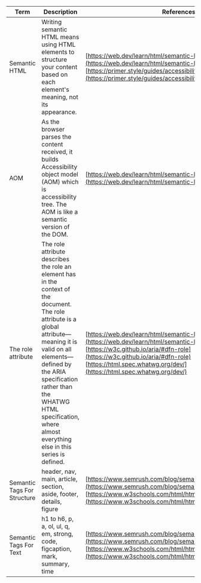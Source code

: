 | Term | Description | References |
| ---- | ----------- | ---------- |
| Semantic HTML | Writing semantic HTML means using HTML elements to structure your content based on each element's meaning, not its appearance. | [https://web.dev/learn/html/semantic-html/](https://web.dev/learn/html/semantic-html/) [https://primer.style/guides/accessibility/semantic-html](https://primer.style/guides/accessibility/semantic-html) |
| AOM | As the browser parses the content received, it builds  Accessibility object model (AOM) which is accessibility tree. The AOM is like a semantic version of the DOM. |  [https://web.dev/learn/html/semantic-html](https://web.dev/learn/html/semantic-html) | 
| The role attribute | The role attribute describes the role an element has in the context of the document. The role attribute is a global attribute—meaning it is valid on all elements—defined by the ARIA specification rather than the WHATWG HTML specification, where almost everything else in this series is defined. | [https://web.dev/learn/html/semantic-html](https://web.dev/learn/html/semantic-html) [https://w3c.github.io/aria/#dfn-role](https://w3c.github.io/aria/#dfn-role) [https://html.spec.whatwg.org/dev/](https://html.spec.whatwg.org/dev/) | 
| Semantic Tags For Structure | header, nav, main, article, section, aside, footer, details, figure | [https://www.semrush.com/blog/semantic-html5-guide/](https://www.semrush.com/blog/semantic-html5-guide/) [https://www.w3schools.com/html/html5_semantic_elements.asp](https://www.w3schools.com/html/html5_semantic_elements.asp) |
| Semantic Tags For Text | h1 to h6, p, a, ol, ul, q, em, strong, code, figcaption, mark, summary, time |  [https://www.semrush.com/blog/semantic-html5-guide/](https://www.semrush.com/blog/semantic-html5-guide/) [https://www.w3schools.com/html/html5_semantic_elements.asp](https://www.w3schools.com/html/html5_semantic_elements.asp) |
